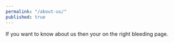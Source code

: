 ```yaml
---
permalink: "/about-us/"
published: true
---
```


If you want to know about us then your on the right bleeding page.
